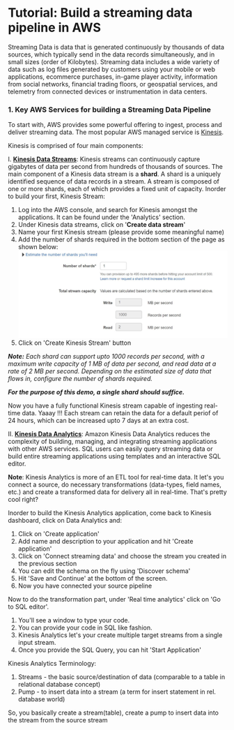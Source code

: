 # Tutorial: Build a streaming data pipeline in AWS

Streaming Data is data that is generated continuously by thousands of data sources, which typically send in the data records simultaneously, and in small sizes (order of Kilobytes). Streaming data includes a wide variety of data such as log files generated by customers using your mobile or web applications, ecommerce purchases, in-game player activity, information from social networks, financial trading floors, or geospatial services, and telemetry from connected devices or instrumentation in data centers.

### 1. Key AWS Services for building a Streaming Data Pipeline

To start with, AWS provides some powerful offering to ingest, process and deliver streaming data. The most popular 
AWS managed service is [Kinesis](https://aws.amazon.com/kinesis/).

Kinesis is comprised of four main components:  

I. [**Kinesis Data Streams**](https://aws.amazon.com/kinesis/data-streams/): Kinesis streams can continuously capture gigabytes of data per second from hundreds of thousands of sources.
The main component of a Kinesis data stream is a **shard**. A shard is a uniquely identified sequence of data records in a stream. A stream is composed of one or more shards, each of which provides a fixed unit of capacity.
Inorder to build your first, Kinesis Stream:

   1. Log into the AWS console, and search for Kinesis amongst the applications. It can be found under the 'Analytics' section. 
   2. Under Kinesis data streams, click on '**Create data stream**'
   3. Name your first Kinesis stream (please provide some meaningful name)
   4. Add the number of shards required in the bottom section of the page as shown below: 
   ![KDS](https://github.com/gkrishna9790/aws-streaming-pipeline/blob/master/images/kds.JPG)
   5. Click on 'Create Kinesis Stream' button 
   
   ***Note:*** *Each shard can support upto 1000 records per second, with a maximum write capacity of 1 MB of data per second, and read data at a rate of*
   *2 MB per second. Depending on the estimated size of data that flows in, configure the number of shards required.* 
   
   ***For the purpose of this demo, a single shard should suffice.***
   
   Now you have a fully functional Kinesis stream capable of ingesting real-time data. Yaaay !!! Each stream can retain the data for a default periof of 24 hours, which can be increased upto 7 days at an extra cost. 
   
II. [**Kinesis Data Analytics**](https://aws.amazon.com/kinesis/data-analytics/): Amazon Kinesis Data Analytics reduces the complexity of building, managing, and integrating streaming applications with other AWS services. SQL users can easily query streaming data or build entire streaming applications using templates and an interactive SQL editor. 

**Note**: Kinesis Analytics is more of an ETL tool for real-time data. It let's you connect a source, do necessary transformations (data-types, field names, etc.) and create a transformed data for delivery all in real-time. That's pretty cool right? 

Inorder to build the Kinesis Analytics application, come back to Kinesis dashboard, click on Data Analytics and:
1. Click on 'Create application'
2. Add name and description to your application and hit 'Create application'
3. Click on 'Connect streaming data' and choose the stream you created in the previous section
4. You can edit the schema on the fly using 'Discover schema'
5. Hit 'Save and Continue' at the bottom of the screen. 
6. Now you have connected your source pipeline

Now to do the transformation part, under 'Real time analytics' click on 'Go to SQL editor'. 
1. You'll see a window to type your code.
2. You can provide your code in SQL like fashion. 
3. Kinesis Analytics let's your create multiple target streams from a single input stream.
4. Once you provide the SQL Query, you can hit 'Start Application'

Kinesis Analytics Terminology:
1. Streams - the basic source/destination of data (comparable to a table in relational database concept)
2. Pump - to insert data into a stream (a term for insert statement in rel. database world)

So, you basically create a stream(table), create a pump to insert data into the stream from the source stream

